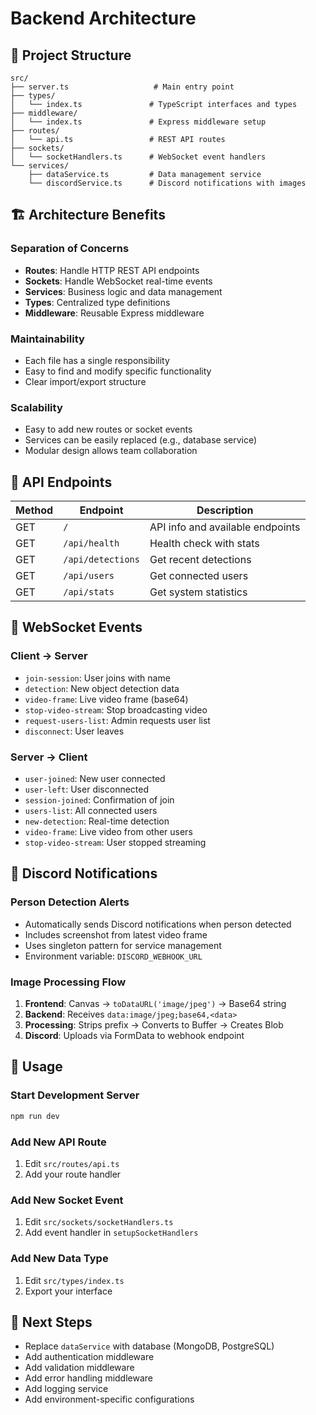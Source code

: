 # Backend Architecture

## 📁 Project Structure

```
src/
├── server.ts                   # Main entry point
├── types/
│   └── index.ts               # TypeScript interfaces and types
├── middleware/
│   └── index.ts               # Express middleware setup
├── routes/
│   └── api.ts                 # REST API routes
├── sockets/
│   └── socketHandlers.ts      # WebSocket event handlers
└── services/
    ├── dataService.ts         # Data management service
    └── discordService.ts      # Discord notifications with images
```

## 🏗️ Architecture Benefits

### **Separation of Concerns**
- **Routes**: Handle HTTP REST API endpoints
- **Sockets**: Handle WebSocket real-time events
- **Services**: Business logic and data management
- **Types**: Centralized type definitions
- **Middleware**: Reusable Express middleware

### **Maintainability**
- Each file has a single responsibility
- Easy to find and modify specific functionality
- Clear import/export structure

### **Scalability**
- Easy to add new routes or socket events
- Services can be easily replaced (e.g., database service)
- Modular design allows team collaboration

## 📡 API Endpoints

| Method | Endpoint | Description |
|--------|----------|-------------|
| GET | `/` | API info and available endpoints |
| GET | `/api/health` | Health check with stats |
| GET | `/api/detections` | Get recent detections |
| GET | `/api/users` | Get connected users |
| GET | `/api/stats` | Get system statistics |

## 🔌 WebSocket Events

### **Client → Server**
- `join-session`: User joins with name
- `detection`: New object detection data
- `video-frame`: Live video frame (base64)
- `stop-video-stream`: Stop broadcasting video
- `request-users-list`: Admin requests user list
- `disconnect`: User leaves

### **Server → Client**
- `user-joined`: New user connected
- `user-left`: User disconnected
- `session-joined`: Confirmation of join
- `users-list`: All connected users
- `new-detection`: Real-time detection
- `video-frame`: Live video from other users
- `stop-video-stream`: User stopped streaming

## 🔔 Discord Notifications

### **Person Detection Alerts**
- Automatically sends Discord notifications when person detected
- Includes screenshot from latest video frame
- Uses singleton pattern for service management
- Environment variable: `DISCORD_WEBHOOK_URL`

### **Image Processing Flow**
1. **Frontend**: Canvas → `toDataURL('image/jpeg')` → Base64 string
2. **Backend**: Receives `data:image/jpeg;base64,<data>`
3. **Processing**: Strips prefix → Converts to Buffer → Creates Blob
4. **Discord**: Uploads via FormData to webhook endpoint

## 🔧 Usage

### Start Development Server
```bash
npm run dev
```

### Add New API Route
1. Edit `src/routes/api.ts`
2. Add your route handler

### Add New Socket Event
1. Edit `src/sockets/socketHandlers.ts`
2. Add event handler in `setupSocketHandlers`

### Add New Data Type
1. Edit `src/types/index.ts`
2. Export your interface

## 🚀 Next Steps

- Replace `dataService` with database (MongoDB, PostgreSQL)
- Add authentication middleware
- Add validation middleware
- Add error handling middleware
- Add logging service
- Add environment-specific configurations
